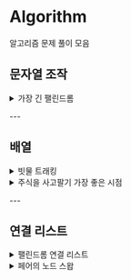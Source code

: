 # Algorithm
알고리즘 문제 풀이 모음

<p>
<h2>문자열 조작</h2>
<details>
<summary>가장 긴 팰린드롬</summary>
<div markdown="1">
<img width="60%" src="/Users/hyunyoungko/Desktop/algorithm/photo/가장긴팰린드롬1.jpg"/>
<img width="60%" src="/Users/hyunyoungko/Desktop/algorithm/photo/가장긴팰린드롬2.jpg"/>
</div>
</details>
</p>
---
<p>
<h2>배열</h2>
<details>
<summary>빗물 트래킹</summary>
<div markdown="1">
<img width="60%" src="/Users/hyunyoungko/Desktop/algorithm/photo/빗물트래킹1.jpg"/>
<img width="60%" src="/Users/hyunyoungko/Desktop/algorithm/photo/빗물트래킹2.jpg"/>
</div>
</details>

<details>
<summary>주식을 사고팔기 가장 좋은 시점</summary>
<div markdown="1">
<img width="60%" src="/Users/hyunyoungko/Desktop/algorithm/photo/주식을사고팔기좋은시점.jpg"/>
</div>
</details>
</p>
---
<p>
<h2>연결 리스트</h2>
<details>
<summary>팰린드롬 연결 리스트</summary>
<div markdown="1">
<img width="60%" src="/Users/hyunyoungko/Desktop/algorithm/photo/팰린드롬연결리스트.jpg"/>
</div>
</details>

<details>
<summary>페어의 노드 스왑</summary>
<div markdown="1">
<img width="60%" src="/Users/hyunyoungko/Desktop/algorithm/photo/페어의노드스왑.jpg"/>
</div>
</details>
</p>